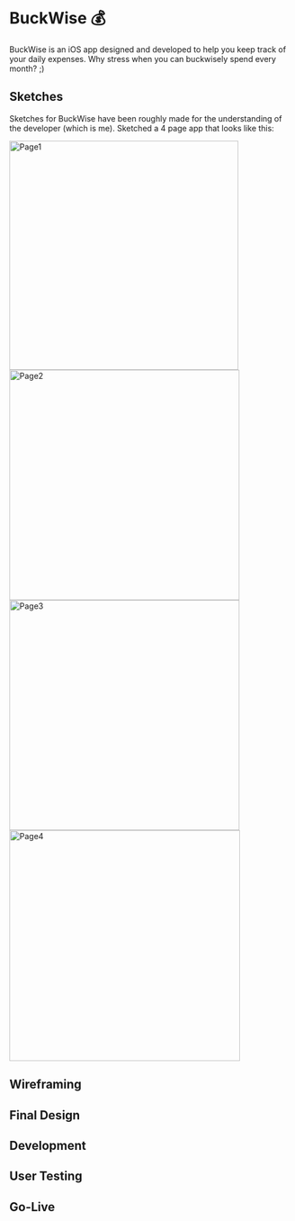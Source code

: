 # BuckWise 💰
BuckWise is an iOS app designed and developed to help you keep track of your daily expenses.
Why stress when you can buckwisely spend every month? ;)

## Sketches
Sketches for BuckWise have been roughly made for the understanding of the developer (which is me). Sketched a 4 page app that looks like this:

<img width="407" alt="Page1" src="https://github.com/rohitpaul1998/Buck-Wise/assets/113409553/af4e1fee-c26f-4004-b29d-f342db873384">
<img width="409" alt="Page2" src="https://github.com/rohitpaul1998/Buck-Wise/assets/113409553/a73befb6-3e8c-45f1-ae42-ba3efcf7e1f5">
<img width="409" alt="Page3" src="https://github.com/rohitpaul1998/Buck-Wise/assets/113409553/cda78b09-832c-428c-bd53-7490d3305173">
<img width="410" alt="Page4" src="https://github.com/rohitpaul1998/Buck-Wise/assets/113409553/37368814-1c40-45fb-a5e7-00917050bda9">


## Wireframing

## Final Design

## Development

## User Testing

## Go-Live


